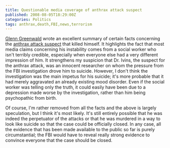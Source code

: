 ```yaml
---
title: Questionable media coverage of anthrax attack suspect
published: 2008-08-05T18:29:00Z
categories: Politics
tags: anthrax,death,FBI,news,terrorism
---
```


<p>
<a href="http://www.salon.com/opinion/greenwald/2008/08/04/anthrax/index.html">Glenn Greenwald</a> wrote an excellent summary of certain facts concerning the <a href="/2008/08/anthrax-suicide-suspect-or-victim.html">anthrax attack suspect</a> that killed himself.  It highlights the fact that most media claims concerning his instability comes from a social worker who isn't terribly credible, especially when everyone else had a very different impression of him.  It strengthens my suspicion that Dr. Ivins, the suspect for the anthrax attack, was an innocent researcher on whom the pressure from the FBI investigation drove him to suicide.  However, I don't think the investigation was the main impetus for his suicide; it's more probable that it had merely aggravated an already existing mood disorder.  Even if the social worker was telling only the truth, it could easily have been due to a depression made worse by the investigation, rather than him being psychopathic from birth.
</p>

<p>
Of course, I'm rather removed from all the facts and the above is largely speculation, but I think it's most likely.  It's still entirely possible that he was indeed the perpetuator of the attacks or that he was murdered in a way to look like suicide so that the case could be officially closed.  In any case, all the evidence that has been made available to the public so far is purely circumstantial; the FBI would have to reveal really strong evidence to convince everyone that the case should be closed.
</p>

